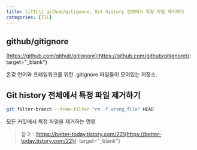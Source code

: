 ```yaml
---
title: \[TIL\] github/gitignore, Git history 전체에서 특정 파일 제거하기
categories: [TIL]
---
```


## github/gitignore

[https://github.com/github/gitignore](https://github.com/github/gitignore){: target="\_blank"}

온갖 언어와 프레임워크를 위한 .gitignore 파일들이 모여있는 저장소.

## Git history 전체에서 특정 파일 제거하기

```bash
git filter-branch --tree-filter "rm -f wrong_file" HEAD
```

모든 커밋에서 특정 파일을 제거하는 명령

> 참고 : [https://better-today.tistory.com/22](https://better-today.tistory.com/22){: target="\_blank"}
